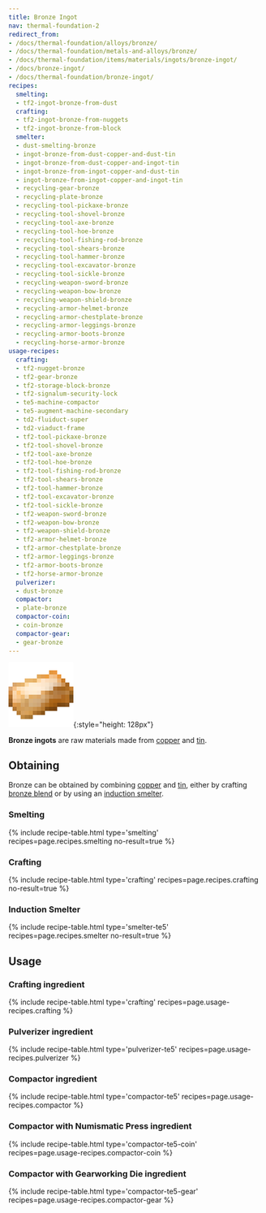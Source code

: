```yaml
---
title: Bronze Ingot
nav: thermal-foundation-2
redirect_from:
- /docs/thermal-foundation/alloys/bronze/
- /docs/thermal-foundation/metals-and-alloys/bronze/
- /docs/thermal-foundation/items/materials/ingots/bronze-ingot/
- /docs/bronze-ingot/
- /docs/thermal-foundation/bronze-ingot/
recipes:
  smelting:
  - tf2-ingot-bronze-from-dust
  crafting:
  - tf2-ingot-bronze-from-nuggets
  - tf2-ingot-bronze-from-block
  smelter:
  - dust-smelting-bronze
  - ingot-bronze-from-dust-copper-and-dust-tin
  - ingot-bronze-from-dust-copper-and-ingot-tin
  - ingot-bronze-from-ingot-copper-and-dust-tin
  - ingot-bronze-from-ingot-copper-and-ingot-tin
  - recycling-gear-bronze
  - recycling-plate-bronze
  - recycling-tool-pickaxe-bronze
  - recycling-tool-shovel-bronze
  - recycling-tool-axe-bronze
  - recycling-tool-hoe-bronze
  - recycling-tool-fishing-rod-bronze
  - recycling-tool-shears-bronze
  - recycling-tool-hammer-bronze
  - recycling-tool-excavator-bronze
  - recycling-tool-sickle-bronze
  - recycling-weapon-sword-bronze
  - recycling-weapon-bow-bronze
  - recycling-weapon-shield-bronze
  - recycling-armor-helmet-bronze
  - recycling-armor-chestplate-bronze
  - recycling-armor-leggings-bronze
  - recycling-armor-boots-bronze
  - recycling-horse-armor-bronze
usage-recipes:
  crafting:
  - tf2-nugget-bronze
  - tf2-gear-bronze
  - tf2-storage-block-bronze
  - tf2-signalum-security-lock
  - te5-machine-compactor
  - te5-augment-machine-secondary
  - td2-fluiduct-super
  - td2-viaduct-frame
  - tf2-tool-pickaxe-bronze
  - tf2-tool-shovel-bronze
  - tf2-tool-axe-bronze
  - tf2-tool-hoe-bronze
  - tf2-tool-fishing-rod-bronze
  - tf2-tool-shears-bronze
  - tf2-tool-hammer-bronze
  - tf2-tool-excavator-bronze
  - tf2-tool-sickle-bronze
  - tf2-weapon-sword-bronze
  - tf2-weapon-bow-bronze
  - tf2-weapon-shield-bronze
  - tf2-armor-helmet-bronze
  - tf2-armor-chestplate-bronze
  - tf2-armor-leggings-bronze
  - tf2-armor-boots-bronze
  - tf2-horse-armor-bronze
  pulverizer:
  - dust-bronze
  compactor:
  - plate-bronze
  compactor-coin:
  - coin-bronze
  compactor-gear:
  - gear-bronze
---
```


![Bronze ingot](/assets/images/thermal-foundation/ingot-bronze.png){:style="height: 128px"}


**Bronze ingots** are raw materials made from [copper](/docs/thermal-foundation-2/copper-ingot/) and
[tin](/docs/thermal-foundation-2/tin-ingot/).


Obtaining
---------

Bronze can be obtained by combining [copper](/docs/thermal-foundation-2/copper-ingot/) and
[tin](/docs/thermal-foundation-2/tin-ingot/), either by crafting [bronze blend](/docs/thermal-foundation-2/bronze-blend/)
or by using an [induction smelter](/docs/thermal-expansion/induction-smelter/).

### Smelting
{% include recipe-table.html type='smelting' recipes=page.recipes.smelting no-result=true %}

### Crafting
{% include recipe-table.html type='crafting' recipes=page.recipes.crafting no-result=true %}

### Induction Smelter
{% include recipe-table.html type='smelter-te5' recipes=page.recipes.smelter no-result=true %}


Usage
-----

### Crafting ingredient
{% include recipe-table.html type='crafting' recipes=page.usage-recipes.crafting %}

### Pulverizer ingredient
{% include recipe-table.html type='pulverizer-te5' recipes=page.usage-recipes.pulverizer %}

### Compactor ingredient
{% include recipe-table.html type='compactor-te5' recipes=page.usage-recipes.compactor %}

### Compactor with Numismatic Press ingredient
{% include recipe-table.html type='compactor-te5-coin' recipes=page.usage-recipes.compactor-coin %}

### Compactor with Gearworking Die ingredient
{% include recipe-table.html type='compactor-te5-gear' recipes=page.usage-recipes.compactor-gear %}
